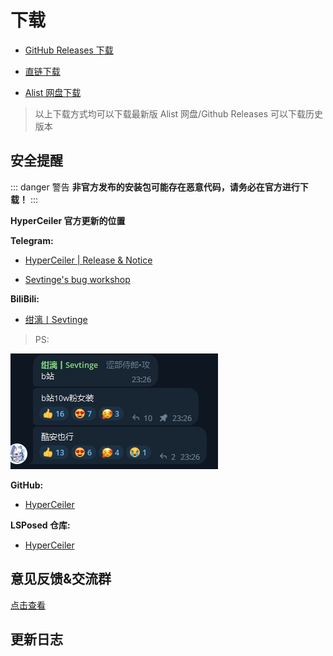 # 下载

- [GitHub Releases 下载](https://github.com/ReChronoRain/HyperCeiler/releases)

- [直链下载](https://api.sevtinge.cc/update.php)

- [Alist 网盘下载](https://alist.heinu.cc/cemiuiler)

> 以上下载方式均可以下载最新版 Alist 网盘/Github Releases 可以下载历史版本

## 安全提醒

::: danger 警告
**非官方发布的安装包可能存在恶意代码，请务必在官方进行下载！**
:::

**HyperCeiler 官方更新的位置**

**Telegram:**

- [HyperCeiler | Release & Notice](https://t.me/cemiuiler_release)

- [Sevtinge's bug workshop](https://t.me/sevtinge_mod)

**BiliBili:**

- [绀漓丨Sevtinge](https://space.bilibili.com/526912874)

> PS:

![bilibili](/images/bilibili.png)

**GitHub:**

- [HyperCeiler](https://github.com/ReChronoRain/HyperCeiler)

**LSPosed 仓库:**

- [HyperCeiler](https://modules.lsposed.org/module/com.sevtinge.hyperceiler)

## 意见反馈&交流群

[点击查看](/Support.html)

## 更新日志

<FetchInfo :i18n="i18n"/>

<script setup>
import FetchInfo from '/.vitepress/components/FetchInfo.vue';

const i18n = {
    loading_tips: "正在获取更新日志，请稍后... 更新日志由 LSPosed 提供！如果持续无法加载，请尝试更换网络环境",
    version: "版本号：",
    update_date: "更新日期：",
    error_log: "无法获取更新日志！",
}
</script>
